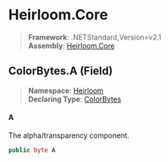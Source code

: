 # Heirloom.Core

> **Framework**: .NETStandard,Version=v2.1  
> **Assembly**: [Heirloom.Core][0]

## ColorBytes.A (Field)

> **Namespace**: [Heirloom][0]  
> **Declaring Type**: [ColorBytes][1]

#### A

The alpha/transparency component.

```cs
public byte A
```

[0]: ../../../Heirloom.Core.md
[1]: ../ColorBytes.md

